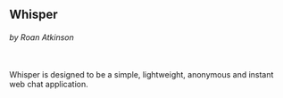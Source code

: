 ## Whisper

###### by Roan Atkinson

<br>
Whisper is designed to be a simple, lightweight, anonymous and instant web chat application.
